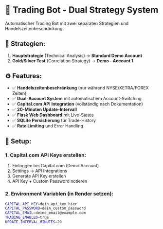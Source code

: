 # 🚂 Trading Bot - Dual Strategy System

Automatischer Trading Bot mit zwei separaten Strategien und Handelszeitenbeschränkung.

## 🎯 **Strategien:**
1. **Hauptstrategie** (Technical Analysis) → **Standard Demo Account**  
2. **Gold/Silver Test** (Correlation Strategy) → **Demo - Account 1**

## ⚙️ **Features:**
- ✅ **Handelszeitenbeschränkung** (nur während NYSE/XETRA/FOREX Zeiten)
- ✅ **Dual-Account System** mit automatischem Account-Switching
- ✅ **Capital.com API Integration** (vollständig nach Dokumentation)
- ✅ **20-Minuten Update-Intervall** 
- ✅ **Flask Web Dashboard** mit Live-Status
- ✅ **SQLite Persistierung** für Trade-History
- ✅ **Rate Limiting** und Error Handling

## 🔧 **Setup:**

### **1. Capital.com API Keys erstellen:**
1. Einloggen bei Capital.com (Demo Account)
2. Settings → API Integrations
3. Generate API Key erstellen
4. API Key + Custom Password notieren

### **2. Environment Variablen (in Render setzen):**
```bash
CAPITAL_API_KEY=dein_api_key_hier
CAPITAL_PASSWORD=dein_custom_password
CAPITAL_EMAIL=deine_email@example.com
TRADING_ENABLED=true
UPDATE_INTERVAL_MINUTES=20

